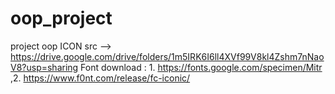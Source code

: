 # oop_project
project oop
ICON src --> https://drive.google.com/drive/folders/1m5IRK6I6ll4XVf99V8kl4Zshm7nNaoV8?usp=sharing
Font download : 1. https://fonts.google.com/specimen/Mitr ,2. https://www.f0nt.com/release/fc-iconic/
